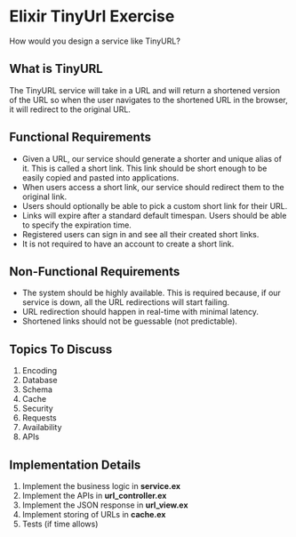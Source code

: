 # Elixir TinyUrl Exercise

How would you design a service like TinyURL?

## What is TinyURL

The TinyURL service will take in a URL and will return a shortened version of the URL so when the user navigates to the shortened URL in the browser, it will redirect to the original URL.

## Functional Requirements

- Given a URL, our service should generate a shorter and unique alias of it. This is called a short link. This link should be short enough to be easily copied and pasted into applications.
- When users access a short link, our service should redirect them to the original link.
- Users should optionally be able to pick a custom short link for their URL.
- Links will expire after a standard default timespan. Users should be able to specify the expiration time.
- Registered users can sign in and see all their created short links.
- It is not required to have an account to create a short link.

## Non-Functional Requirements

- The system should be highly available. This is required because, if our service is down, all the URL redirections will start failing.
- URL redirection should happen in real-time with minimal latency.
- Shortened links should not be guessable (not predictable).

## Topics To Discuss

1. Encoding
2. Database
3. Schema
4. Cache
5. Security
6. Requests
7. Availability
8. APIs

## Implementation Details

1. Implement the business logic in **service.ex**
2. Implement the APIs in **url_controller.ex**
3. Implement the JSON response in **url_view.ex**
4. Implement storing of URLs in **cache.ex**
5. Tests (if time allows)
